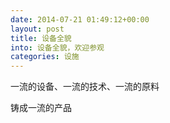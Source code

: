 ```yaml
---
date: 2014-07-21 01:49:12+00:00
layout: post
title: 设备全貌
into: 设备全貌，欢迎参观
categories: 设施
---
```


一流的设备、一流的技术、一流的原料

铸成一流的产品

